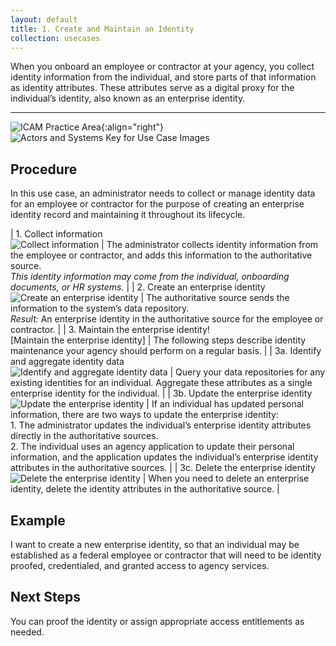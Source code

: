 ```yaml
---
layout: default
title: 1. Create and Maintain an Identity
collection: usecases
---
```


When you onboard an employee or contractor at your agency, you collect identity information from the individual, and store parts of that information as identity attributes. These attributes serve as a digital proxy for the individual’s identity, also known as an enterprise identity.

---

![ICAM Practice Area]({{site.baseurl}}/img/usecases/ICAM-Identity.png){:align="right"}
![Actors and Systems Key for Use Case Images]({{site.baseurl}}/img/usecases/1-IconKey.png)

## Procedure
In this use case, an administrator needs to collect or manage identity data for an employee or contractor for the purpose of creating an enterprise identity record and maintaining it throughout its lifecycle.

| 1. Collect information<br/>![Collect information]({{site.baseurl}}/img/usecases/1-1.png)  | The administrator collects identity information from the employee or contractor, and adds this information to the authoritative source.<br/>*This identity information may come from the individual, onboarding documents, or HR systems.*  |
| 2. Create an enterprise identity<br/>![Create an enterprise identity]({{site.baseurl}}/img/usecases/1-2.png)  | The authoritative source sends the information to the system’s data repository.<br/>*Result:* An enterprise identity in the authoritative source for the employee or contractor.  |
| 3. Maintain the enterprise identity!<br/>[Maintain the enterprise identity]  | The following steps describe identity maintenance your agency should perform on a regular basis.  |
| 3a. Identify and aggregate identity data<br/>![Identify and aggregate identity data]({{site.baseurl}}/img/usecases/1-3a.png)  | Query your data repositories for any existing identities for an individual. Aggregate these attributes as a single enterprise identity for the individual.  |
| 3b. Update the enterprise identity<br/>![Update the enterprise identity]({{site.baseurl}}/img/usecases/1-3b.png)  | If an individual has updated personal information, there are two ways to update the enterprise identity:<br/>1. The administrator updates the individual’s enterprise identity attributes directly in the authoritative sources.<br/>2. The individual uses an agency application to update their personal information, and the application updates the individual’s enterprise identity attributes in the authoritative sources. |
| 3c. Delete the enterprise identity<br/>![Delete the enterprise identity]({{site.baseurl}}/img/usecases/1-3c.png)  | When you need to delete an enterprise identity, delete the identity attributes in the authoritative source.  |

## Example
I want to create a new enterprise identity, so that an individual may be established as a federal employee or contractor that will need to be identity proofed, credentialed, and granted access to agency services.

## Next Steps
You can proof the identity or assign appropriate access entitlements as needed.
